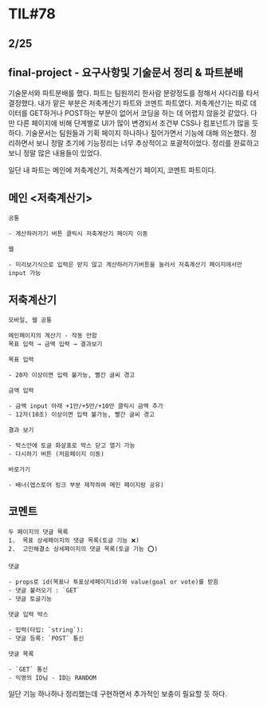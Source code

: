 # TIL#78

## 2/25

## final-project - 요구사항및 기술문서 정리 & 파트분배

기술문서와 파트분배를 했다. 파트는 팀원끼리 한사람 분량정도를 정해서 사다리를 타서 결정했다. 내가 맡은 부분은 저축계산기 파트와 코멘트 파트였다. 저축계산기는 따로 데이터를 GET하거나 POST하는 부분이 없어서 코딩을 하는 데 어렵지 않을것 같았다. 다만 다른 페이지에 비해 단계별로 UI가 많이 변경되서 조건부 CSS나 컴포넌트가 많을 듯 하다. 기술문서는 팀원들과 기획 페이지 하나하나 짚어가면서 기능에 대해 의논했다. 정리하면서 보니 정말 초기에 기능정리는 너무 추상적이고 포괄적이었다. 정리를 완료하고 보니 정말 많은 내용들이 있었다.

일단 내 파트는 메인에 저축계산기, 저축계산기 페이지, 코멘트 파트이다. 

## 메인 <저축계산기>
```
공통

- 계산하러가기 버튼 클릭시 저축계산기 페이지 이동

웹

- 미리보기식으로 입력은 받지 않고 계산하러가기버튼을 눌러서 저축계산기 페이지에서만 input 가능
```
## 저축계산기
```
모바일, 웹 공통

메인페이지의 계산기 - 작동 안함
목표 입력 → 금액 입력 → 결과보기

목표 입력 

- 20자 이상이면 입력 불가능, 빨간 글씨 경고

금액 입력

- 금액 input 아래 +1만/+5만/+10만 클릭시 금액 추가
- 12자(10조) 이상이면 입력 불가능, 빨간 글씨 경고 

결과 보기

- 박스안에 토글 화살표로 박스 닫고 열기 가능
- 다시하기 버튼 (처음페이지 이동)

바로가기 

- 배너(앱스토어 링크 부분 제작하여 메인 페이지랑 공유)
```
## 코멘트
```
두 페이지의 댓글 목록
1.  목표 상세페이지의 댓글 목록(토글 기능 ❌)
2.  고민해결소 상세페이지의 댓글 목록(토글 기능 ⭕️)

댓글

- props로 id(목표나 투표상세페이지id)와 value(goal or vote)를 받음
- 댓글 불러오기 : `GET`
- 댓글 토글기능

댓글 입력 박스

- 입력(타입: `string`):
- 댓글 등록: `POST` 통신

댓글 목록

- `GET` 통신
- 익명의 ID님 - ID는 RANDOM
```

일단 기능 하나하나 정리했는데 구현하면서 추가적인 보충이 필요할 듯 하다.

